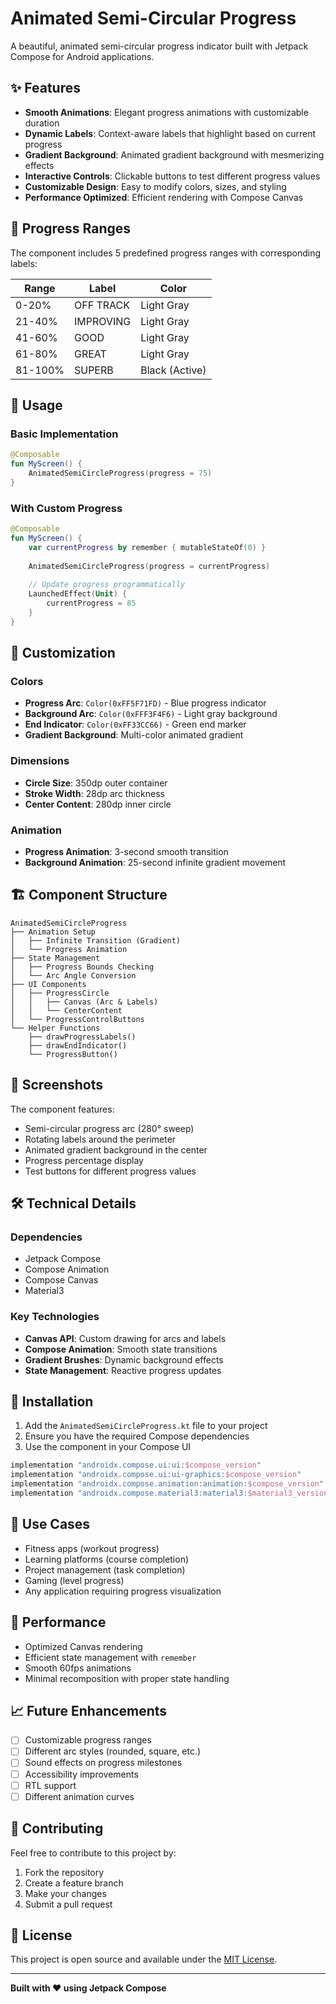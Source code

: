 # Animated Semi-Circular Progress

A beautiful, animated semi-circular progress indicator built with Jetpack Compose for Android
applications.

## ✨ Features

- **Smooth Animations**: Elegant progress animations with customizable duration
- **Dynamic Labels**: Context-aware labels that highlight based on current progress
- **Gradient Background**: Animated gradient background with mesmerizing effects
- **Interactive Controls**: Clickable buttons to test different progress values
- **Customizable Design**: Easy to modify colors, sizes, and styling
- **Performance Optimized**: Efficient rendering with Compose Canvas

## 🎯 Progress Ranges

The component includes 5 predefined progress ranges with corresponding labels:

| Range | Label | Color |
|-------|-------|-------|
| 0-20% | OFF TRACK | Light Gray |
| 21-40% | IMPROVING | Light Gray |
| 41-60% | GOOD | Light Gray |
| 61-80% | GREAT | Light Gray |
| 81-100% | SUPERB | Black (Active) |

## 🚀 Usage

### Basic Implementation

```kotlin
@Composable
fun MyScreen() {
    AnimatedSemiCircleProgress(progress = 75)
}
```

### With Custom Progress

```kotlin
@Composable
fun MyScreen() {
    var currentProgress by remember { mutableStateOf(0) }
    
    AnimatedSemiCircleProgress(progress = currentProgress)
    
    // Update progress programmatically
    LaunchedEffect(Unit) {
        currentProgress = 85
    }
}
```

## 🎨 Customization

### Colors

- **Progress Arc**: `Color(0xFF5F71FD)` - Blue progress indicator
- **Background Arc**: `Color(0xFFF3F4F6)` - Light gray background
- **End Indicator**: `Color(0xFF33CC66)` - Green end marker
- **Gradient Background**: Multi-color animated gradient

### Dimensions

- **Circle Size**: 350dp outer container
- **Stroke Width**: 28dp arc thickness
- **Center Content**: 280dp inner circle

### Animation

- **Progress Animation**: 3-second smooth transition
- **Background Animation**: 25-second infinite gradient movement

## 🏗️ Component Structure

```
AnimatedSemiCircleProgress
├── Animation Setup
│   ├── Infinite Transition (Gradient)
│   └── Progress Animation
├── State Management
│   ├── Progress Bounds Checking
│   └── Arc Angle Conversion
├── UI Components
│   ├── ProgressCircle
│   │   ├── Canvas (Arc & Labels)
│   │   └── CenterContent
│   └── ProgressControlButtons
└── Helper Functions
    ├── drawProgressLabels()
    ├── drawEndIndicator()
    └── ProgressButton()
```

## 📱 Screenshots

The component features:

- Semi-circular progress arc (280° sweep)
- Rotating labels around the perimeter
- Animated gradient background in the center
- Progress percentage display
- Test buttons for different progress values

## 🛠️ Technical Details

### Dependencies

- Jetpack Compose
- Compose Animation
- Compose Canvas
- Material3

### Key Technologies

- **Canvas API**: Custom drawing for arcs and labels
- **Compose Animation**: Smooth state transitions
- **Gradient Brushes**: Dynamic background effects
- **State Management**: Reactive progress updates

## 🔧 Installation

1. Add the `AnimatedSemiCircleProgress.kt` file to your project
2. Ensure you have the required Compose dependencies
3. Use the component in your Compose UI

```kotlin
implementation "androidx.compose.ui:ui:$compose_version"
implementation "androidx.compose.ui:ui-graphics:$compose_version"
implementation "androidx.compose.animation:animation:$compose_version"
implementation "androidx.compose.material3:material3:$material3_version"
```

## 🎯 Use Cases

- Fitness apps (workout progress)
- Learning platforms (course completion)
- Project management (task completion)
- Gaming (level progress)
- Any application requiring progress visualization

## 🔄 Performance

- Optimized Canvas rendering
- Efficient state management with `remember`
- Smooth 60fps animations
- Minimal recomposition with proper state handling

## 📈 Future Enhancements

- [ ] Customizable progress ranges
- [ ] Different arc styles (rounded, square, etc.)
- [ ] Sound effects on progress milestones
- [ ] Accessibility improvements
- [ ] RTL support
- [ ] Different animation curves

## 🤝 Contributing

Feel free to contribute to this project by:

1. Fork the repository
2. Create a feature branch
3. Make your changes
4. Submit a pull request

## 📄 License

This project is open source and available under the [MIT License](LICENSE).

---

**Built with ❤️ using Jetpack Compose**